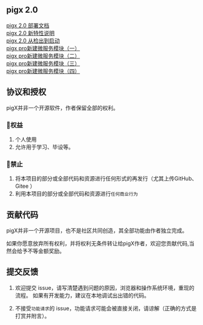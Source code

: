## pigx 2.0
[pigx 2.0 部署文档](doc/md/deploy.md)  
[pigx 2.0 新特性说明  ](https://www.bilibili.com/video/av37786337)   
[pigx 2.0 从检出到启动](https://www.bilibili.com/video/av37695530)  
[pigx pro新建微服务模块（一）](https://www.bilibili.com/video/av37737139)  
[pigx pro新建微服务模块（二）](https://www.bilibili.com/video/av37740030)  
[pigx pro新建微服务模块（三）](https://www.bilibili.com/video/av37743341)  
[pigx pro新建微服务模块（四）](https://www.bilibili.com/video/av37774264)  


## 协议和授权

pigX并非一个开源软件，作者保留全部的权利。

### 🌹权益

1. 个人使用
2. 允许用于学习、毕设等。

### 🚫禁止  

1. 将本项目的部分或全部代码和资源进行任何形式的再发行（尤其上传GitHub、Gitee ）
2. 利用本项目的部分或全部代码和资源进行`任何商业行为`

## 贡献代码

pigX并非一个开源项目，也不是社区共同创造，其全部功能由作者独立完成。

如果你愿意放弃所有权利，并将权利无条件转让给pigX作者，欢迎您贡献代码,当然会给予不等金额奖励。

## 提交反馈

1. 欢迎提交 issue，请写清楚遇到问题的原因，浏览器和操作系统环境，重现的流程。
如果有开发能力，建议在本地调试出出错的代码。

2. 不接受`功能请求`的 issue，功能请求可能会被直接关闭，请谅解（正确的方式是打赏并附言）。

